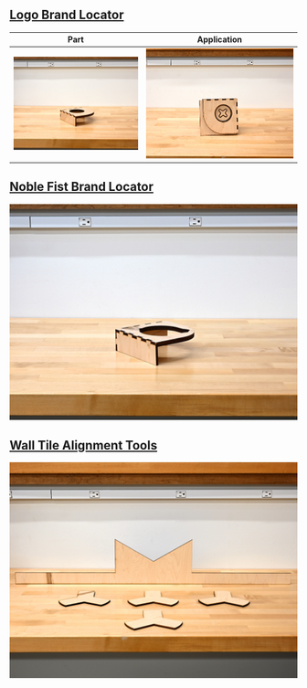 ## [Logo Brand Locator](./Brand_Locator_Logo.svg)
Part | Application
--- | ---
![Logo Brand Locator](../../../img/Empty/iFixit/Brand_Locator_Logo.jpg)|![Logo Brand Locator Demonstration](../../../img/Empty/iFixit/Brand_Locator_Logo_Demo.jpg)

## [Noble Fist Brand Locator](./Brand_Locator_Fist.svg)
![Noble Fist Brand Locator](../../../img/Empty/iFixit/Brand_Locator_Fist.jpg)

## [Wall Tile Alignment Tools](./Hex_Tile_Layout_Tools.svg)
![Wall Tile Alignment Tools](../../../img/Empty/iFixit/Hex_Tile_Layout_Tools.jpg)

